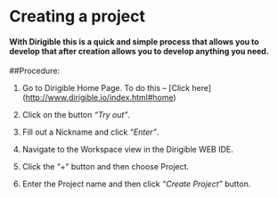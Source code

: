 # Creating a project

#### With Dirigible this is a quick and simple process that allows you to develop that after creation allows you to develop anything you need.

##Procedure:

1.	Go to Dirigible Home Page. To do this – [Click here] (http://www.dirigible.io/index.html#home)

2.	Click on the button *“Try out”*.                                   

3.	Fill out a Nickname and click *“Enter”*. 

4.	Navigate to the Workspace view in the Dirigible WEB IDE.

5.	Click the “+” button and then choose Project.

6.	Enter the Project name and then click *“Create Project”* button.